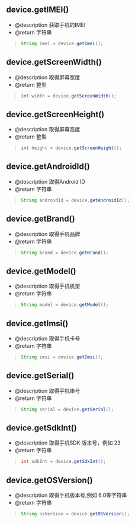 
##  device.getIMEI()
* @description 获取手机的IMEI
* @return 字符串

> ```java
> String imei = device.getImei();
> ``` 

##  device.getScreenWidth()
* @description 取得屏幕宽度
* @return 整型

> ```java
> int width = device.getScreenWidth();
> ``` 



##  device.getScreenHeight()
* @description 取得屏幕高度
* @return 整型

> ```java
> int height = device.getScreenHeight();
> ``` 


##  device.getAndroidId()
* @description 取得Android ID
* @return 字符串

> ```java
> String androidId = device.getAndroidId();
> ``` 


##  device.getBrand()
* @description 取得手机品牌
* @return 字符串

> ```java
> String brand = device.getBrand();
> ``` 


##  device.getModel()
* @description 取得手机机型
* @return 字符串

> ```java
> String model = device.getModel();
> ``` 


##  device.getImsi()
* @description 取得手机卡号
* @return 字符串

> ```java
> String imsi = device.getImsi();
> ```


##  device.getSerial()
* @description 取得手机串号
* @return 字符串

> ```java
> String serial = device.getSerial();
> ``` 


##  device.getSdkInt()
* @description 取得手机SDK 版本号，例如 23
* @return 字符串

> ```java
> int sdkInt = device.getSdkInt();
> ```

##  device.getOSVersion()
* @description 取得手机版本号,例如 6.0等字符串
* @return 字符串

> ```java
> String osVersion = device.getOSVersion();
> ```




